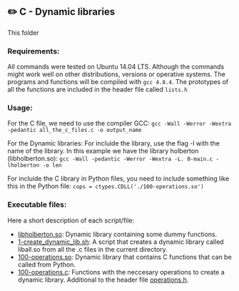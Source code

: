 ## :pencil2: C - Dynamic libraries
This folder 

### Requirements:
All commands were tested on Ubuntu 14.04 LTS. Although the commands might work well on other distributions, versions or operative systems. The programs and functions will be compiled with `gcc 4.8.4`. The prototypes of all the functions are included in the header file called  `lists.h`

### Usage:
For the C file, we need to use the compiler GCC:
`gcc -Wall -Werror -Wextra -pedantic all_the_c_files.c -o output_name`

For the Dynamic libraries: 
For incluide the library, use the flag -l with the name of the library. In this example we have the library holberton (libholberton.so):
`gcc -Wall -pedantic -Werror -Wextra -L. 0-main.c -lholberton -o len`

For incluide the C library in Python files, you need to include something like this in the Python file:
`cops = ctypes.CDLL('./100-operations.so')`

### Executable files:
Here a short description of each script/file:
+ [libholberton.so](https://github.com/dmhenaopa/holbertonschool-low_level_programming/blob/main/0x18-dynamic_libraries/libholberton.so): Dynamic library containing some dummy functions.
+ [1-create_dynamic_lib.sh](https://github.com/dmhenaopa/holbertonschool-low_level_programming/blob/main/0x18-dynamic_libraries/1-create_dynamic_lib.sh): A script that creates a dynamic library called liball.so from all the .c files in the current directory.
+ [100-operations.so](https://github.com/dmhenaopa/holbertonschool-low_level_programming/blob/main/0x18-dynamic_libraries/100-operations.so): Dynamic library that contains C functions that can be called from Python.
+ [100-operations.c](https://github.com/dmhenaopa/holbertonschool-low_level_programming/blob/main/0x18-dynamic_libraries/100-operations.c): Functions with the neccesary operations to create a dynamic library. Additional to the header file [operations.h](https://github.com/dmhenaopa/holbertonschool-low_level_programming/blob/main/0x18-dynamic_libraries/operations.h).
<!--stackedit_data:
eyJoaXN0b3J5IjpbLTUxMTI5MTg4MiwtMjA0Mzg2MDgwOCwxOD
E0ODE2NzgxXX0=
-->